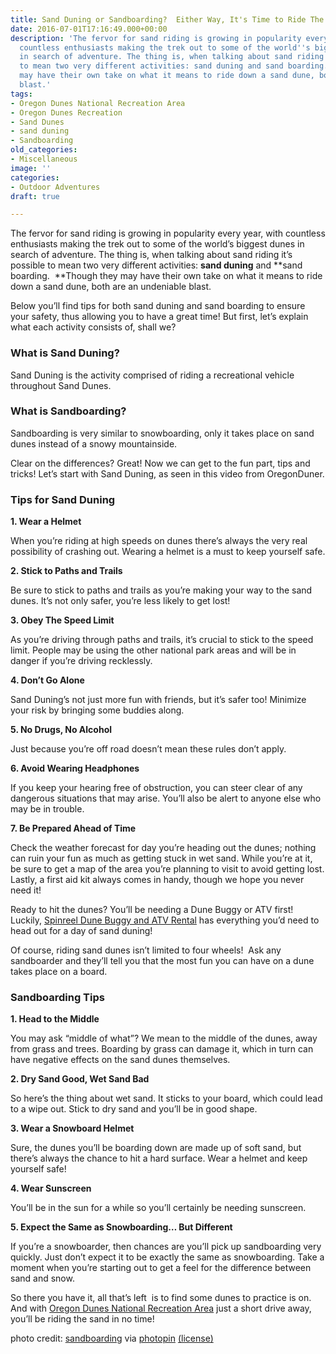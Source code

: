 ```yaml
---
title: Sand Duning or Sandboarding?  Either Way, It's Time to Ride The Oregon Dunes!
date: 2016-07-01T17:16:49.000+00:00
description: 'The fervor for sand riding is growing in popularity every year, with
  countless enthusiasts making the trek out to some of the world''s biggest dunes
  in search of adventure. The thing is, when talking about sand riding it''s possible
  to mean two very different activities: sand duning and sand boarding.  Though they
  may have their own take on what it means to ride down a sand dune, both are an undeniable
  blast.'
tags:
- Oregon Dunes National Recreation Area
- Oregon Dunes Recreation
- Sand Dunes
- sand duning
- Sandboarding
old_categories:
- Miscellaneous
image: ''
categories:
- Outdoor Adventures
draft: true

---
```

The fervor for sand riding is growing in popularity every year, with countless enthusiasts making the trek out to some of the world’s biggest dunes in search of adventure. The thing is, when talking about sand riding it’s possible to mean two very different activities: **sand duning** and **sand boarding.  **Though they may have their own take on what it means to ride down a sand dune, both are an undeniable blast.

Below you’ll find tips for both sand duning and sand boarding to ensure your safety, thus allowing you to have a great time! But first, let’s explain what each activity consists of, shall we?

### What is Sand Duning?

Sand Duning is the activity comprised of riding a recreational vehicle throughout Sand Dunes.

### What is Sandboarding?

Sandboarding is very similar to snowboarding, only it takes place on sand dunes instead of a snowy mountainside.

Clear on the differences? Great! Now we can get to the fun part, tips and tricks! Let’s start with Sand Duning, as seen in this video from OregonDuner.

### Tips for Sand Duning

**1. Wear a Helmet**

When you’re riding at high speeds on dunes there’s always the very real possibility of crashing out. Wearing a helmet is a must to keep yourself safe.

**2. Stick to Paths and Trails**

Be sure to stick to paths and trails as you’re making your way to the sand dunes. It’s not only safer, you’re less likely to get lost!

**3. Obey The Speed Limit**

As you’re driving through paths and trails, it’s crucial to stick to the speed limit. People may be using the other national park areas and will be in danger if you’re driving recklessly.

**4. Don’t Go Alone**

Sand Duning’s not just more fun with friends, but it’s safer too! Minimize your risk by bringing some buddies along.

**5. No Drugs, No Alcohol**

Just because you’re off road doesn’t mean these rules don’t apply.

**6. Avoid Wearing Headphones**

If you keep your hearing free of obstruction, you can steer clear of any dangerous situations that may arise. You’ll also be alert to anyone else who may be in trouble.

**7. Be Prepared Ahead of Time**

Check the weather forecast for day you’re heading out the dunes; nothing can ruin your fun as much as getting stuck in wet sand. While you’re at it, be sure to get a map of the area you’re planning to visit to avoid getting lost. Lastly, a first aid kit always comes in handy, though we hope you never need it!

Ready to hit the dunes? You’ll be needing a Dune Buggy or ATV first! Luckily, <a href="http://ridetheoregondunes.com/" target="_blank">Spinreel Dune Buggy and ATV Rental</a> has everything you’d need to head out for a day of sand duning!

Of course, riding sand dunes isn’t limited to four wheels!  Ask any sandboarder and they’ll tell you that the most fun you can have on a dune takes place on a board.

### Sandboarding Tips

**1. Head to the Middle**

You may ask “middle of what”? We mean to the middle of the dunes, away from grass and trees. Boarding by grass can damage it, which in turn can have negative effects on the sand dunes themselves.

**2. Dry Sand Good, Wet Sand Bad**

So here’s the thing about wet sand. It sticks to your board, which could lead to a wipe out. Stick to dry sand and you’ll be in good shape.

**3. Wear a Snowboard Helmet**

Sure, the dunes you’ll be boarding down are made up of soft sand, but there’s always the chance to hit a hard surface. Wear a helmet and keep yourself safe!

**4. Wear Sunscreen**

You’ll be in the sun for a while so you’ll certainly be needing sunscreen.

**5. Expect the Same as Snowboarding… But Different**

If you’re a snowboarder, then chances are you’ll pick up sandboarding very quickly. Just don’t expect it to be exactly the same as snowboarding. Take a moment when you’re starting out to get a feel for the difference between sand and snow.

So there you have it, all that’s left  is to find some dunes to practice is on. And with <a href="http://www.stateparks.com/oregon_dunes.html" target="_blank">Oregon Dunes National Recreation Area</a> just a short drive away, you’ll be riding the sand in no time!

photo credit: [sandboarding](http://www.flickr.com/photos/58371104@N08/8618210601) via [photopin](http://photopin.com) [(license)](https://creativecommons.org/licenses/by-nc-sa/2.0/)